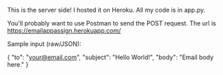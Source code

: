 This is the server side! I hosted it on Heroku. All my code is in app.py.

You'll probably want to use Postman to send the POST request. The url is https://emailappassign.herokuapp.com/

Sample input (raw/JSON):

{
    "to": "your@email.com",
    "subject": "Hello World!",
    "body": "Email body here."
}

